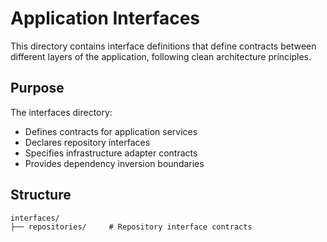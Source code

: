 # Application Interfaces

This directory contains interface definitions that define contracts between different layers of the application, following clean architecture principles.

## Purpose

The interfaces directory:
- Defines contracts for application services
- Declares repository interfaces
- Specifies infrastructure adapter contracts
- Provides dependency inversion boundaries

## Structure

```
interfaces/
├── repositories/     # Repository interface contracts
```
